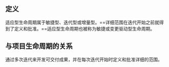 ## 定义
适应型生命周期属于敏捷型、迭代型或增量型。==详细范围在迭代开始之前就得到了定义和批准。==适应型生命周期也被称为敏捷或变更驱动型生命周期。

## 与项目生命周期的关系
通过多次迭代来开发可交付成果，并在每次迭代开始时定义和批准详细的范围。